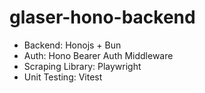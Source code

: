 # glaser-hono-backend
* Backend: Honojs + Bun
* Auth: Hono Bearer Auth Middleware
* Scraping Library: Playwright
* Unit Testing: Vitest
